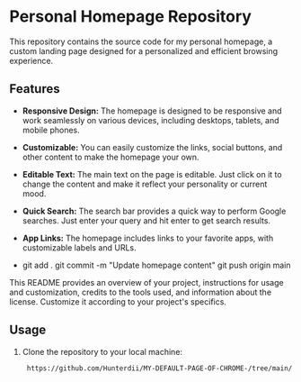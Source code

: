# Personal Homepage Repository

This repository contains the source code for my personal homepage, a custom landing page designed for a personalized and efficient browsing experience.

## Features

- **Responsive Design:** The homepage is designed to be responsive and work seamlessly on various devices, including desktops, tablets, and mobile phones.

- **Customizable:** You can easily customize the links, social buttons, and other content to make the homepage your own.

- **Editable Text:** The main text on the page is editable. Just click on it to change the content and make it reflect your personality or current mood.

- **Quick Search:** The search bar provides a quick way to perform Google searches. Just enter your query and hit enter to get search results.

- **App Links:** The homepage includes links to your favorite apps, with customizable labels and URLs.

- git add .
git commit -m "Update homepage content"
git push origin main


This README provides an overview of your project, instructions for usage and customization, credits to the tools used, and information about the license. Customize it according to your project's specifics.


## Usage

1. Clone the repository to your local machine:

   ```bash
    https://github.com/Hunterdii/MY-DEFAULT-PAGE-OF-CHROME-/tree/main/MY%20chrome%20default%20Page
